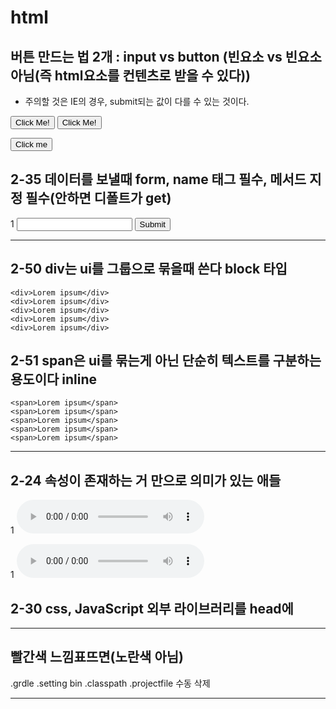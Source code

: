 # html

<!-- 바깥쪽 여백 margin 안쪽 여백 padding-->

<!-- id : id태그를 꼭 찝어서 스타일을 제어할수잇다(head에서) -->


## 버튼 만드는 법 2개 : input vs button (빈요소 vs 빈요소아님(즉 html요소를 컨텐츠로 받을 수 있다))
- 주의할 것은 IE의 경우, submit되는 값이 다를 수 있는 것이다.

<!DOCTYPE html>
<html>
  <body>
    <button type="button" onclick="alert('Hello World!')">Click Me!</button>

  <input type="button" value="Click Me!" onclick="alert('Hello world!')">
<!-- 문자열은 value로 어찌저찌 넣을 수 있다-->
  </body>
</html>


<!-- 버튼 타입이 없어도 디폴트가 submit이다 그래서 [form안에 있기만하면] 제출 된다?-->
<button type="submit" name="myButton" value="foo">Click me</button>



## 2-35 데이터를 보낼때 form, name 태그 필수, 메서드 지정 필수(안하면 디폴트가 get)
 <form>
    <!-- name : 데이터를 보낼 때 사용할 이름(key) (데이터는 key-value 형식으로 보내진다) -->
    <!-- name을 빼면 아무리 입력해도 서버에 안보내진다 -->
  1      <input type="text"/>
        <input type="submit" />
    </form>


- - - - - - - - - -


## 2-50 div는 ui를 그룹으로 묶을때 쓴다 block 타입

    <div>Lorem ipsum</div>
    <div>Lorem ipsum</div>
    <div>Lorem ipsum</div>
    <div>Lorem ipsum</div>
    <div>Lorem ipsum</div>

## 2-51 span은 ui를 묶는게 아닌 단순히 텍스트를 구분하는 용도이다 inline

    <span>Lorem ipsum</span>
    <span>Lorem ipsum</span>
    <span>Lorem ipsum</span>
    <span>Lorem ipsum</span>
    <span>Lorem ipsum</span>


- - - - - - - - - - - - -


## 2-24 속성이 존재하는 거 만으로 의미가 있는 애들

<!-- 속성이 존재하는것만으로 의미가 있는 애들이 있음 => false로 해도 나옴(속성값이 있든말든 상관없음)-->
1   <audio src="Kalimba.mp3" controls="false"></audio>
<!-- ""치고 ctrl+space 했을때 속성명이 나오면 존재하는거만으로 의미가 있는 애들임-->
1   <audio src="Kalimba.mp3" controls = "controls"></audio>


## 2-30 css, JavaScript 외부 라이브러리를 head에

<!-- 비디오 외부 라이브러리 -->

<!-- 비디오 css 라이브러리, 링크는 빈요소-->
<link href="http://vjs.zencdn.net/4.9/video-js.css" rel="stylesheet">
<!-- 비디오 자바스크립트 라이브러리, 스크립트 태그는 빈요소아님 -->
<script src="http://vjs.zencdn.net/4.9/video.js"></script>


- - - - - - - - - 
## 빨간색 느낌표뜨면(노란색 아님)

.grdle
.setting
bin
.classpath
.projectfile
수동 삭제

- - - - - - - -
